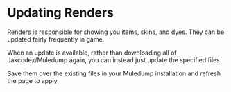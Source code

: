 # Updating Renders

Renders is responsible for showing you items, skins, and dyes. They can be updated fairly frequently in game.

When an update is available, rather than downloading all of Jakcodex/Muledump again, you can instead just update the specified files.

Save them over the existing files in your Muledump installation and refresh the page to apply.

